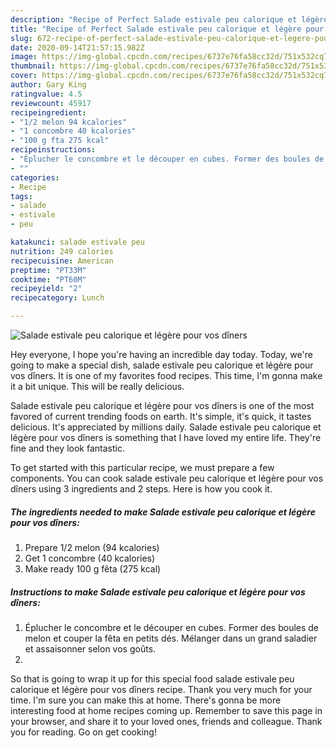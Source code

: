 ```yaml
---
description: "Recipe of Perfect Salade estivale peu calorique et légère pour vos dîners"
title: "Recipe of Perfect Salade estivale peu calorique et légère pour vos dîners"
slug: 672-recipe-of-perfect-salade-estivale-peu-calorique-et-legere-pour-vos-diners
date: 2020-09-14T21:57:15.982Z
image: https://img-global.cpcdn.com/recipes/6737e76fa58cc32d/751x532cq70/salade-estivale-peu-calorique-et-legere-pour-vos-diners-photo-principale-de-la-recette.jpg
thumbnail: https://img-global.cpcdn.com/recipes/6737e76fa58cc32d/751x532cq70/salade-estivale-peu-calorique-et-legere-pour-vos-diners-photo-principale-de-la-recette.jpg
cover: https://img-global.cpcdn.com/recipes/6737e76fa58cc32d/751x532cq70/salade-estivale-peu-calorique-et-legere-pour-vos-diners-photo-principale-de-la-recette.jpg
author: Gary King
ratingvalue: 4.5
reviewcount: 45917
recipeingredient:
- "1/2 melon 94 kcalories"
- "1 concombre 40 kcalories"
- "100 g fta 275 kcal"
recipeinstructions:
- "Éplucher le concombre et le découper en cubes. Former des boules de melon et couper la fêta en petits dés. Mélanger dans un grand saladier et assaisonner selon vos goûts."
- ""
categories:
- Recipe
tags:
- salade
- estivale
- peu

katakunci: salade estivale peu 
nutrition: 249 calories
recipecuisine: American
preptime: "PT33M"
cooktime: "PT60M"
recipeyield: "2"
recipecategory: Lunch

---
```



![Salade estivale peu calorique et légère pour vos dîners](https://img-global.cpcdn.com/recipes/6737e76fa58cc32d/751x532cq70/salade-estivale-peu-calorique-et-legere-pour-vos-diners-photo-principale-de-la-recette.jpg)

Hey everyone, I hope you're having an incredible day today. Today, we're going to make a special dish, salade estivale peu calorique et légère pour vos dîners. It is one of my favorites food recipes. This time, I'm gonna make it a bit unique. This will be really delicious.

Salade estivale peu calorique et légère pour vos dîners is one of the most favored of current trending foods on earth. It's simple, it's quick, it tastes delicious. It's appreciated by millions daily. Salade estivale peu calorique et légère pour vos dîners is something that I have loved my entire life. They're fine and they look fantastic.




To get started with this particular recipe, we must prepare a few components. You can cook salade estivale peu calorique et légère pour vos dîners using 3 ingredients and 2 steps. Here is how you cook it.

<!--inarticleads1-->

##### The ingredients needed to make Salade estivale peu calorique et légère pour vos dîners:

1. Prepare 1/2 melon (94 kcalories)
1. Get 1 concombre (40 kcalories)
1. Make ready 100 g fêta (275 kcal)




<!--inarticleads2-->

##### Instructions to make Salade estivale peu calorique et légère pour vos dîners:

1. Éplucher le concombre et le découper en cubes. Former des boules de melon et couper la fêta en petits dés. Mélanger dans un grand saladier et assaisonner selon vos goûts.
1. 




So that is going to wrap it up for this special food salade estivale peu calorique et légère pour vos dîners recipe. Thank you very much for your time. I'm sure you can make this at home. There's gonna be more interesting food at home recipes coming up. Remember to save this page in your browser, and share it to your loved ones, friends and colleague. Thank you for reading. Go on get cooking!
